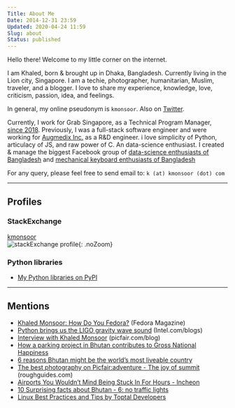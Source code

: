 ```yaml
---
Title: About Me
Date: 2014-12-31 23:59
Updated: 2020-04-24 11:59
Slug: about
Status: published
---
```



Hello there! Welcome to my little corner on the internet.

I am Khaled, born & brought up in Dhaka, Bangladesh. Currently living in the Lion city, Singapore.
I am a techie, photographer, humanitarian, Muslim, traveler, and a blogger.
I love to share my experience, knowledge, love, criticism, passion, idea, and feelings.

In general, my online pseudonym is `kmonsoor`. Also on [Twitter](https://twitter.com/kmonsoor).

Currently, I work for Grab Singapore, as a Technical Program Manager, [since 2018](http://linkedin.com/in/kmonsoor/).
Previously, I was a full-stack software engineer and were working for [Augmedix Inc.](http://www.augmedix.com/) as a R&D engineer. i love simplicity of Python, articulacy of JS, and raw power of C. An data-science enthusiast.
I created & manage the biggest Facebook group of [data-science enthusiasts of Bangladesh](https://www.facebook.com/groups/BigDataBangladesh) and [mechanical keyboard enthusiasts of Bangladesh](https://www.facebook.com/groups/BDMKB)

For any query, please feel free to send email to: `k (at) kmonsoor (dot) com`

-----------

## Profiles
### StackExchange
[kmonsoor](https://stackexchange.com/users/306439/kmonsoor)  
![stackExchange profile](https://stackexchange.com/users/flair/306439.png){: .noZoom}

### Python libraries
 * [My Python libraries on PyPI](https://pypi.org/user/kmonsoor/)

------------

## Mentions
* [Khaled Monsoor: How Do You Fedora?](https://fedoramagazine.org/khaled-monsoor-interview/) (Fedora Magazine)
* [Python brings us the LIGO gravity wave sound](https://software.intel.com/en-us/blogs/2016/02/14/python-brings-us-the-ligo-gravity-wave-sound) (Intel.com/blogs)
* [Interview with Khaled Monsoor](https://www.picfair.com/blog/photographer-focus/interview-with-khaled-monsoor) (picfair.com/blog)
* [How a parking project in Bhutan contributes to Gross National Happiness](http://blogs.worldbank.org/ppps/how-parking-project-bhutan-contributes-gross-national-happiness)
* [6 reasons Bhutan might be the world’s most liveable country](https://www.intrepidtravel.com/adventures/bhutan-liveable/)
* [The best photography on Picfair:adventure - The joy of summit](https://www.roughguides.com/article/the-best-photography-on-picfair-adventure/) (roughguides.com)
* [Airports You Wouldn’t Mind Being Stuck In For Hours - Incheon](http://world-warotter.com/archives/10435)
* [10 Surprising facts about Bhutan - 6: no traffic lights](http://travelscapism.com/10-facts-bhutan/)
* [Linux Best Practices and Tips by Toptal Developers](https://www.toptal.com/linux/tips-and-practices)
